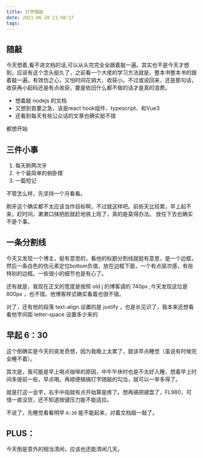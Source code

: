 ```yaml
---
title: 打字随敲
date: 2021-06-28 21:58:17
tags:
---
```

## 随敲

今天想着,看不进文档的话,可以从头完完全全跟着敲一遍。其实也不是今天才想到，应该有这个念头挺久了，之前看一个大佬的学习方法就是，整本书整本书的跟着敲一遍。有效仿之心，又怕时间花销大、收获小。不过或说回来，还是那句话，收获再小起码还是有点收获，要是依旧什么都不做的话才是真的浪费。

* 想着敲 nodejs 的文档
* 又想到首要之急，该是react hook组件、typescript、和Vue3
* 还看到每天有些公众话的文章也确实挺不错

都想开始
<!-- more -->

## 三件小事

1. 每天刷两次牙
2. 十个最简单的俯卧撑
3. 一篇短记

不管怎么样，先坚持一个月看看。

刷牙这个确实都不太应该当作目标啊，不过就这样吧。前些天比较累，早上起不来，赶时间，漱漱口抹把脸就赶地铁上班了，真的是莫得办法。
放任下去也确实不是个事。

## 一条分割线

今天又发现一个博主，挺有意思的，看他的标题分割线就挺有意思，是一个边框，然后一条白色的伪元素定位bottom负值，放在边框下面，一个有点层次感，有些特别的边框。一些很小的细节也是有心了。  

还有就是，我现在正文的宽度是按照 old j 的博客调的 740px ,今天发现这位是 800px ，也不错。他博客样式确实看着也很不错。

对了，还有他的段落 text-align 设置的是 justify ，也是长见识了，我本来还想看看他字间距 letter-space 设置多少来的

## 早起 6：30
这个倒确实是今天的突发奇想，因为我晚上太累了，就该早点睡觉（虽说有时候完全睡不着）。

其次是，我可能是早上喝点咖啡的原因，中午午休时也是不太好入睡，想着早上时间多提前一些，早点喝。再顺便搞搞打字随敲的勾当，就可以一举多得了。

就是打这一会字，右手中指就有点开始算是疼了。想再搞把键盘了，FL980，可惜一直没货，还不知道按键压力能不能适应。

不说了，先睡觉看看明早 `6:30` 能不能起来，对着文档敲一敲了。

## PLUS：

今天倒是意外的相当清闲，应该也还能清闲几天。